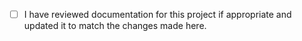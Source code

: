 - [ ] I have reviewed documentation for this project if appropriate and updated it to match the changes made here.